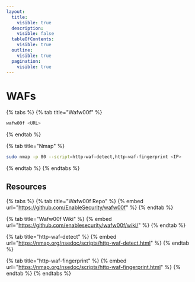 ```yaml
---
layout:
  title:
    visible: true
  description:
    visible: false
  tableOfContents:
    visible: true
  outline:
    visible: true
  pagination:
    visible: true
---
```


# WAFs

{% tabs %}
{% tab title="Wafw00f" %}
```bash
wafw00f <URL>
```
{% endtab %}

{% tab title="Nmap" %}
```bash
sudo nmap -p 80 --script=http-waf-detect,http-waf-fingerprint <IP>
```
{% endtab %}
{% endtabs %}

## Resources

{% tabs %}
{% tab title="Wafw00f Repo" %}
{% embed url="https://github.com/EnableSecurity/wafw00f" %}
{% endtab %}

{% tab title="Wafw00f Wiki" %}
{% embed url="https://github.com/enablesecurity/wafw00f/wiki/" %}
{% endtab %}

{% tab title="http-waf-detect" %}
{% embed url="https://nmap.org/nsedoc/scripts/http-waf-detect.html" %}
{% endtab %}

{% tab title="http-waf-fingerprint" %}
{% embed url="https://nmap.org/nsedoc/scripts/http-waf-fingerprint.html" %}
{% endtab %}
{% endtabs %}
